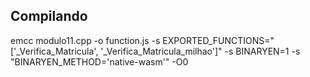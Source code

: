 ## Compilando

emcc modulo11.cpp -o function.js -s EXPORTED_FUNCTIONS="['_Verifica_Matricula', '_Verifica_Matricula_milhao']" -s BINARYEN=1 -s "BINARYEN_METHOD='native-wasm'" -O0
